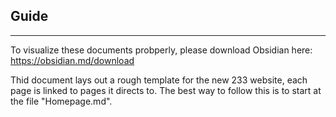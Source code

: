 ## Guide
___
To visualize these documents probperly, please download Obsidian here: https://obsidian.md/download 

Thid document lays out a rough template for the new 233 website, each page is linked to pages it directs to. 
The best way to follow this is to start at the file "Homepage.md".

